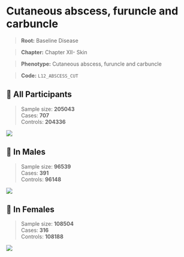 # Cutaneous abscess, furuncle and carbuncle

> **Root:** Baseline Disease  

> **Chapter:** Chapter XII- Skin  

> **Phenotype:** Cutaneous abscess, furuncle and carbuncle  

> **Code:** `L12_ABSCESS_CUT`

## 🧪 All Participants  
> Sample size: **205043**  
> Cases: **707**  
> Controls: **204336**
<img src="/Disease/Figures/ALL/Baseline/L12_ABSCESS_CUT.png"/>
<CsvTable src="/Disease_Data/ALL/Baseline/LG_L12_ABSCESS_CUT.csv" label="🔍 View full results" />

## 👨 In Males  
> Sample size: **96539**  
> Cases: **391**  
> Controls: **96148**
<img src="/Disease/Figures/Male/Baseline/L12_ABSCESS_CUT.png"/>
<CsvTable src="/Disease_Data/Male/Baseline/LG_L12_ABSCESS_CUT.csv" label="🔍 View full results" />

## 👩 In Females  
> Sample size: **108504**  
> Cases: **316**  
> Controls: **108188**
<img src="/Disease/Figures/Female/Baseline/L12_ABSCESS_CUT.png"/>
<CsvTable src="/Disease_Data/Female/Baseline/LG_L12_ABSCESS_CUT.csv" label="🔍 View full results" />
